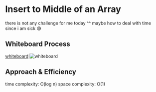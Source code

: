 # Insert to Middle of an Array

there is not any challenge for me today ^^ maybe how to deal with time since i am sick 😅

## Whiteboard Process
[whiteboard](https://wbd.ms/share/v2/aHR0cHM6Ly93aGl0ZWJvYXJkLm1pY3Jvc29mdC5jb20vYXBpL3YxLjAvd2hpdGVib2FyZHMvcmVkZWVtLzJjZWM2YjQxMjdmMTQxOGZiM2U1MzQ1ODY5ZGQ3NDg4X2M3MTQyNTMxLWRkNjgtNGE2Zi1iMDM2LTAzOWVjNTJkNmJkMV8wNjM2NzkzMi0yYzU1LTQ4MDgtYjAwNS05NTBmNjc2MTNiMjg=)
![whiteboard](https://github.com/AbrarAlzubaidi/data-structures-and-algorithms-401/blob/main/array-insert-shift/cha.3.PNG)

## Approach & Efficiency
time complexity: O(log n) 
space complexity: O(1) 